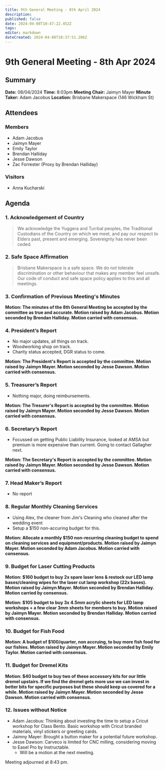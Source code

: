 ```yaml
---
title: 9th General Meeting - 8th April 2024
description: 
published: false
date: 2024-04-08T10:47:22.452Z
tags: 
editor: markdown
dateCreated: 2024-04-08T10:37:51.206Z
---
```


# 9th General Meeting - 8th Apr 2024
## Summary
**Date:** 08/04/2024 
**Time:** 8:03pm
**Meeting Chair:** Jaimyn Mayer
**Minute Taker:** Adam Jacobus
**Location:** Brisbane Makerspace (146 Wickham St)

## Attendees
### Members

- Adam Jacobus
- Jaimyn Mayer
- Emily Taylor
- Brendan Halliday
- Jesse Dawson
- Zac Forrester (Proxy by Brendan Halliday)

### Visitors

- Anna Kucharski

## Agenda

### 1. Acknowledgement of Country

> We acknowledge the Yuggera and Turrbal peoples, the Traditional Custodians of the Country on which we meet, and pay our respect to Elders past, present and emerging. Sovereignty has never been ceded.

### 2. Safe Space Affirmation
> Brisbane Makerspace is a safe space. We do not tolerate discrimination or other behaviour that makes any member feel unsafe. Our code of conduct and safe space policy applies to this and all meetings.

### 3. Confirmation of Previous Meeting's Minutes

**Motion: The minutes of the 8th General Meeting be accepted by the committee as true and accurate. Motion raised by Adam Jacobus. Motion seconded by Brendan Halliday. Motion carried with consensus.**

### 4. President’s Report

- No major updates, all things on track.
- Woodworking shop on track.
- Charity status accepted, DGR status to come.

**Motion: The President's Report is accepted by the committee. Motion raised by Jaimyn Mayer. Motion seconded by Jesse Dawson. Motion carried with consensus.**

### 5. Treasurer’s Report

- Nothing major, doing reimbursements.

**Motion: The Tresurer's Report is accepted by the committee. Motion raised by Jaimyn Mayer. Motion seconded by Jesse Dawson. Motion carried with consensus.**

### 6. Secretary’s Report

- Focussed on getting Public Liability Insurance, looked at AMSA but premium is more expensive than current. Going to contact Gallagher next.

**Motion: The Secretary's Report is accepted by the committee. Motion raised by Jaimyn Mayer. Motion seconded by Jesse Dawson. Motion carried with consensus.**

### 7. Head Maker’s Report

- No report

### 8. Regular Monthly Cleaning Services

- Using Alex, the cleaner from Jim's Cleaning who cleaned after the wedding event
- Setup a $150 non-accuring budget for this.

**Motion: Allocate a monthly $150 non-recurring cleaning budget to spend on cleaning services and equipment/products. Motion raised by Jaimyn Mayer. Motion seconded by Adam Jacobus. Motion carried with consensus.**

### 9. Budget for Laser Cutting Products

**Motion: $160 budget to buy 2x spare laser lens & restock our LED lamp bases/cleaning wipes for the laser cut lamp workshop (22x bases). Motion raised by Jaimyn Mayer. Motion seconded by Brendan Halliday. Motion carried by consensus.**

**Motion: $105 budget to buy 3x 4.5mm acrylic sheets for LED lamp workshops + a few clear 3mm sheets for members to buy. Motion raised by Jaimyn Mayer. Motion seconded by Brendan Halliday. Motion carried with consensus.**

### 10. Budget for Fish Food

**Motion: A budget of $100/quarter, non accruing, to buy more fish food for our fishies. Motion raised by Jaimyn Mayer. Motion seconded by Emily Taylor. Motion carried with consensus.**

### 11. Budget for Dremel Kits

**Motion: $40 budget to buy two of these accessory kits for our little dremel upstairs. If we find the dremel gets more use we can invest in better bits for specific purposes but these should keep us covered for a while. Motion raised by Jaimyn Mayer. Motion seconded by Jesse Dawson. Motion carried with consensus.**

### 12. Issues without Notice

- Adam Jacobus: Thinking about investing the time to setup a Cricut workshop for Class Bento. Basic workshop with Cricut branded materials, vinyl stickers or greeting cards.
- Jaimny Mayer: Brought a button maker for a potential future workshop.
- Jesse Dawson: Carveco is limited for CNC milling, considering moving to Easel Pro by Instructable.
  - Will be a motion at the next meeting.

Meeting adjourned at 8:43 pm.